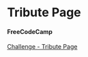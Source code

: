# Tribute Page
#### FreeCodeCamp  
<a href="https://www.freecodecamp.org/learn/responsive-web-design/responsive-web-design-projects/build-a-tribute-page">Challenge - Tribute Page</a>